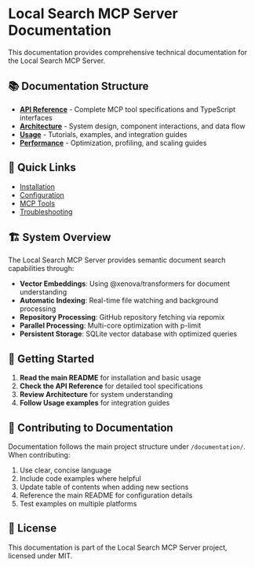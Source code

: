 # Local Search MCP Server Documentation

This documentation provides comprehensive technical documentation for the Local Search MCP Server.

## 📚 Documentation Structure

- **[API Reference](./api/)** - Complete MCP tool specifications and TypeScript interfaces
- **[Architecture](./architecture/)** - System design, component interactions, and data flow
- **[Usage](./usage/)** - Tutorials, examples, and integration guides
- **[Performance](./performance/)** - Optimization, profiling, and scaling guides

## 🚀 Quick Links

- [Installation](../../README.md#-installation)
- [Configuration](../../README.md#%EF%B8%8F-configuration)
- [MCP Tools](../../README.md#-mcp-tools)
- [Troubleshooting](../../README.md#-troubleshooting)

## 🏗️ System Overview

The Local Search MCP Server provides semantic document search capabilities through:

- **Vector Embeddings**: Using @xenova/transformers for document understanding
- **Automatic Indexing**: Real-time file watching and background processing
- **Repository Processing**: GitHub repository fetching via repomix
- **Parallel Processing**: Multi-core optimization with p-limit
- **Persistent Storage**: SQLite vector database with optimized queries

## 📖 Getting Started

1. **Read the main README** for installation and basic usage
2. **Check the API Reference** for detailed tool specifications
3. **Review Architecture** for system understanding
4. **Follow Usage examples** for integration guides

## 🤝 Contributing to Documentation

Documentation follows the main project structure under `/documentation/`. When contributing:

1. Use clear, concise language
2. Include code examples where helpful
3. Update table of contents when adding new sections
4. Reference the main README for configuration details
5. Test examples on multiple platforms

## 📄 License

This documentation is part of the Local Search MCP Server project, licensed under MIT.
